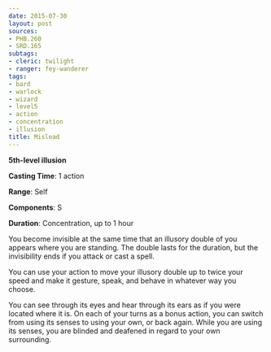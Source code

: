 ```yaml
---
date: 2015-07-30
layout: post
sources:
- PHB.260
- SRD.165
subtags:
- cleric: twilight
- ranger: fey-wanderer
tags:
- bard
- warlock
- wizard
- level5
- action
- concentration
- illusion
title: Mislead
---
```


**5th-level illusion**

**Casting Time**: 1 action

**Range**: Self

**Components**: S

**Duration**: Concentration, up to 1 hour

You become invisible at the same time that an illusory double of you appears where you are standing. The double lasts for the duration, but the invisibility ends if you attack or cast a spell.

You can use your action to move your illusory double up to twice your speed and make it gesture, speak, and behave in whatever way you choose.

You can see through its eyes and hear through its ears as if you were located where it is. On each of your turns as a bonus action, you can switch from using its senses to using your own, or back again. While you are using its senses, you are blinded and deafened in regard to your own surrounding.
